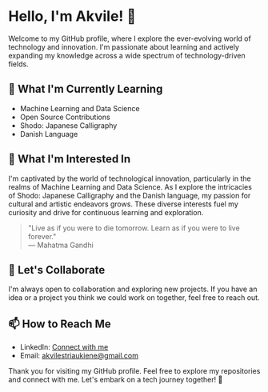 # Hello, I'm Akvile! 👋

Welcome to my GitHub profile, where I explore the ever-evolving world of technology and innovation. I'm passionate about learning and actively expanding my knowledge across a wide spectrum of technology-driven fields.

## 🌱 What I'm Currently Learning
- Machine Learning and Data Science
- Open Source Contributions
- Shodo: Japanese Calligraphy
- Danish Language

## 👀 What I'm Interested In
I'm captivated by the world of technological innovation, particularly in the realms of Machine Learning and Data Science. As I explore the intricacies of Shodo: Japanese Calligraphy and the Danish language, my passion for cultural and artistic endeavors grows. These diverse interests fuel my curiosity and drive for continuous learning and exploration.

> "Live as if you were to die tomorrow. Learn as if you were to live forever."  
> — Mahatma Gandhi

## 💞️ Let's Collaborate
I'm always open to collaboration and exploring new projects. If you have an idea or a project you think we could work on together, feel free to reach out.

## 📫 How to Reach Me
- LinkedIn: [Connect with me](https://www.linkedin.com/in/akvilelaurinaviciute/)
- Email: akvilestriaukiene@gmail.com

Thank you for visiting my GitHub profile. Feel free to explore my repositories and connect with me. Let's embark on a tech journey together! 🚀
